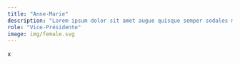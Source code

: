 ```yaml
---
title: "Anne-Marie"
description: "Lorem ipsum dolor sit amet augue quisque semper sodales mi nunc consequat tempor erat lobortis."
role: "Vice-Présidente"
image: img/female.svg
---
```


x